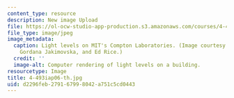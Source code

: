 ```yaml
---
content_type: resource
description: New image Upload
file: https://ol-ocw-studio-app-production.s3.amazonaws.com/courses/4-493-natural-light-in-design-january-iap-2006/d2296feb279167998042a751c5cd0443_4-493iap06-th.jpg
file_type: image/jpeg
image_metadata:
  caption: Light levels on MIT's Compton Laboratories. (Image courtesy of Ruchi Jain,
    Gordana Jakimovska, and Ed Rice.)
  credit: ''
  image-alt: Computer rendering of light levels on a building.
resourcetype: Image
title: 4-493iap06-th.jpg
uid: d2296feb-2791-6799-8042-a751c5cd0443
---
```

